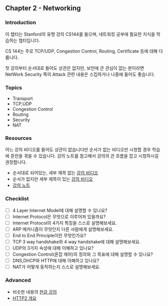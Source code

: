 ## Chapter 2 - Networking

### Introduction

이 챕터는 Stanford의 유명 강의 CS144를 들으며, 네트워킹 공부에 필요한 지식을 학습하는 챕터입니다.

CS 144는 주로 TCP/UDP, Congestion Control, Routing, Certificate 등에 대해 다룹니다. 

첫 강의부터 순서대로 들어도 상관은 없지만, 보안에 큰 관심이 없는 분이라면 NetWork Security 쪽의 Attack 관련 내용은 스킵하거나 나중에 들어도 좋습니다.  

### Topics

- Transport
- TCP,UDP
- Congestion Control
- Routing
- Security
- NAT

### Resources

어느 강의 비디오를 들어도 상관이 없습니다만 순서가 없는 비디오만 시청할 경우  학습에 혼란을 겪을 수 있습니다. 강의 노트를 참고해서 강의의 큰 흐름을 잡고 시청하시길 권장합니다.

- 순서대로 되어있는, 세부 제목 없는 [강의 비디오](https://www.youtube.com/watch?v=qAFI-2I7wPE&list=PLoCMsyE1cvdWKsLVyf6cPwCLDIZnOj0NS)
- 순서가 없지만 세부 제목이 있는 [강의 비디오](https://www.youtube.com/playlist?list=PLvFG2xYBrYAQCyz4Wx3NPoYJOFjvU7g2Z)
- [강의 노트](https://github.com/khanhnamle1994/computer-networking)

### Checklist

- [ ] 4 Layer Internet Model에 대해 설명할 수 있나요?
- [ ] Internet Protocol은 무엇으로 이루어져 있을까요?
- [ ] Internet Protocol의 4가지 특징을 스스로 설명해보세요.
- [ ] ARP 메커니즘이 무엇인지 다른 사람에게 설명해보세요.
- [ ] End to End Principle이란 무엇인가요?
- [ ] TCP 3 way handshake와 4 way handshake에 대해 설명해보세요.
- [ ] UDP의 3가지 속성에 대해 이해하고 있나요?
- [ ] Congestion Control(혼잡 제어)의 정의와 그 목표에 대해 설명할 수 있나요?
- [ ] DNS,DHCP와 HTTP에 대해 이해하고 있나요?
- [ ] NAT가 어떻게 동작하는지 스스로 설명해보세요.

### Advanced

- 비슷한 내용의 [한글 강의](https://www.youtube.com/playlist?list=PL0d8NnikouEWcF1jJueLdjRIC4HsUlULi)
- [HTTP2 개요](https://www.notion.so/Extra-http-version-http-vs-https-64602eb68ce24fdf8913fe0849880b40)